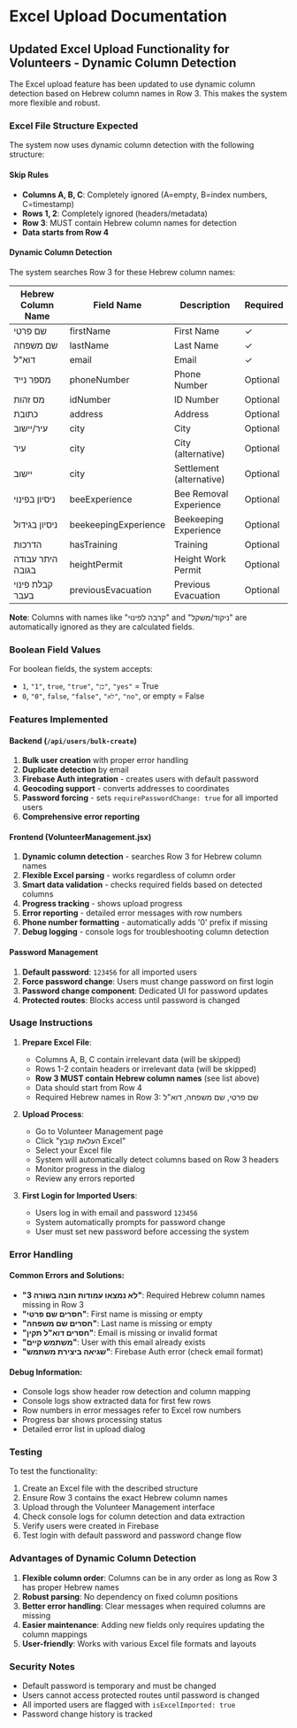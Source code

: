 # Excel Upload Documentation

## Updated Excel Upload Functionality for Volunteers - Dynamic Column Detection

The Excel upload feature has been updated to use dynamic column detection based on Hebrew column names in Row 3. This makes the system more flexible and robust.

### Excel File Structure Expected

The system now uses dynamic column detection with the following structure:

#### Skip Rules
- **Columns A, B, C**: Completely ignored (A=empty, B=index numbers, C=timestamp)
- **Rows 1, 2**: Completely ignored (headers/metadata)
- **Row 3**: MUST contain Hebrew column names for detection
- **Data starts from Row 4**

#### Dynamic Column Detection
The system searches Row 3 for these Hebrew column names:

| Hebrew Column Name | Field Name | Description | Required |
|-------------------|------------|-------------|----------|
| שם פרטי | firstName | First Name | ✓ |
| שם משפחה | lastName | Last Name | ✓ |
| דוא"ל | email | Email | ✓ |
| מספר נייד | phoneNumber | Phone Number | Optional |
| מס זהות | idNumber | ID Number | Optional |
| כתובת | address | Address | Optional |
| עיר/יישוב | city | City | Optional |
| עיר | city | City (alternative) | Optional |
| יישוב | city | Settlement (alternative) | Optional |
| ניסיון בפינוי | beeExperience | Bee Removal Experience | Optional |
| ניסיון בגידול | beekeepingExperience | Beekeeping Experience | Optional |
| הדרכות | hasTraining | Training | Optional |
| היתר עבודה בגובה | heightPermit | Height Work Permit | Optional |
| קבלת פינוי בעבר | previousEvacuation | Previous Evacuation | Optional |

**Note**: Columns with names like "קרבה לפינוי" and "ניקוד/משקל" are automatically ignored as they are calculated fields.

### Boolean Field Values
For boolean fields, the system accepts:
- `1`, `"1"`, `true`, `"true"`, `"כן"`, `"yes"` = True
- `0`, `"0"`, `false`, `"false"`, `"לא"`, `"no"`, or empty = False

### Features Implemented

#### Backend (`/api/users/bulk-create`)
1. **Bulk user creation** with proper error handling
2. **Duplicate detection** by email
3. **Firebase Auth integration** - creates users with default password
4. **Geocoding support** - converts addresses to coordinates
5. **Password forcing** - sets `requirePasswordChange: true` for all imported users
6. **Comprehensive error reporting**

#### Frontend (VolunteerManagement.jsx)
1. **Dynamic column detection** - searches Row 3 for Hebrew column names
2. **Flexible Excel parsing** - works regardless of column order
3. **Smart data validation** - checks required fields based on detected columns
4. **Progress tracking** - shows upload progress
5. **Error reporting** - detailed error messages with row numbers
6. **Phone number formatting** - automatically adds '0' prefix if missing
7. **Debug logging** - console logs for troubleshooting column detection

#### Password Management
1. **Default password**: `123456` for all imported users
2. **Force password change**: Users must change password on first login
3. **Password change component**: Dedicated UI for password updates
4. **Protected routes**: Blocks access until password is changed

### Usage Instructions

1. **Prepare Excel File**:
   - Columns A, B, C contain irrelevant data (will be skipped)
   - Rows 1-2 contain headers or irrelevant data (will be skipped)
   - **Row 3 MUST contain Hebrew column names** (see list above)
   - Data should start from Row 4
   - Required Hebrew names in Row 3: שם פרטי, שם משפחה, דוא"ל

2. **Upload Process**:
   - Go to Volunteer Management page
   - Click "העלאת קובץ Excel"
   - Select your Excel file
   - System will automatically detect columns based on Row 3 headers
   - Monitor progress in the dialog
   - Review any errors reported

3. **First Login for Imported Users**:
   - Users log in with email and password `123456`
   - System automatically prompts for password change
   - User must set new password before accessing the system

### Error Handling

#### Common Errors and Solutions:
- **"לא נמצאו עמודות חובה בשורה 3"**: Required Hebrew column names missing in Row 3
- **"חסרים שם פרטי"**: First name is missing or empty
- **"חסרים שם משפחה"**: Last name is missing or empty  
- **"חסרים דוא"ל תקין"**: Email is missing or invalid format
- **"משתמש קיים"**: User with this email already exists
- **"שגיאה ביצירת משתמש"**: Firebase Auth error (check email format)

#### Debug Information:
- Console logs show header row detection and column mapping
- Console logs show extracted data for first few rows
- Row numbers in error messages refer to Excel row numbers
- Progress bar shows processing status
- Detailed error list in upload dialog

### Testing

To test the functionality:

1. Create an Excel file with the described structure
2. Ensure Row 3 contains the exact Hebrew column names
3. Upload through the Volunteer Management interface
4. Check console logs for column detection and data extraction
5. Verify users were created in Firebase
6. Test login with default password and password change flow

### Advantages of Dynamic Column Detection

1. **Flexible column order**: Columns can be in any order as long as Row 3 has proper Hebrew names
2. **Robust parsing**: No dependency on fixed column positions
3. **Better error handling**: Clear messages when required columns are missing
4. **Easier maintenance**: Adding new fields only requires updating the column mappings
5. **User-friendly**: Works with various Excel file formats and layouts

### Security Notes

- Default password is temporary and must be changed
- Users cannot access protected routes until password is changed
- All imported users are flagged with `isExcelImported: true`
- Password change history is tracked

